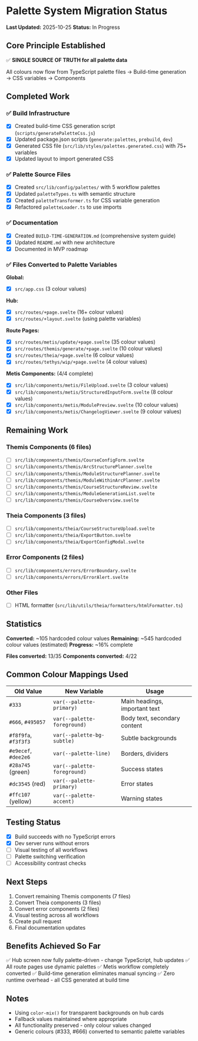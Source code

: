 # Palette System Migration Status

**Last Updated:** 2025-10-25
**Status:** In Progress

## Core Principle Established

✅ **SINGLE SOURCE OF TRUTH for all palette data**

All colours now flow from TypeScript palette files → Build-time generation → CSS variables → Components

## Completed Work

### ✅ Build Infrastructure
- [x] Created build-time CSS generation script (`scripts/generatePaletteCss.js`)
- [x] Updated package.json scripts (`generate:palettes`, `prebuild`, `dev`)
- [x] Generated CSS file (`src/lib/styles/palettes.generated.css`) with 75+ variables
- [x] Updated layout to import generated CSS

### ✅ Palette Source Files
- [x] Created `src/lib/config/palettes/` with 5 workflow palettes
- [x] Updated `paletteTypes.ts` with semantic structure
- [x] Created `paletteTransformer.ts` for CSS variable generation
- [x] Refactored `paletteLoader.ts` to use imports

### ✅ Documentation
- [x] Created `BUILD-TIME-GENERATION.md` (comprehensive system guide)
- [x] Updated `README.md` with new architecture
- [x] Documented in MVP roadmap

### ✅ Files Converted to Palette Variables

**Global:**
- [x] `src/app.css` (3 colour values)

**Hub:**
- [x] `src/routes/+page.svelte` (16+ colour values)
- [x] `src/routes/+layout.svelte` (using palette variables)

**Route Pages:**
- [x] `src/routes/metis/update/+page.svelte` (35 colour values)
- [x] `src/routes/themis/generate/+page.svelte` (10 colour values)
- [x] `src/routes/theia/+page.svelte` (6 colour values)
- [x] `src/routes/tethys/wip/+page.svelte` (4 colour values)

**Metis Components:** (4/4 complete)
- [x] `src/lib/components/metis/FileUpload.svelte` (3 colour values)
- [x] `src/lib/components/metis/StructuredInputForm.svelte` (8 colour values)
- [x] `src/lib/components/metis/ModulePreview.svelte` (10 colour values)
- [x] `src/lib/components/metis/ChangelogViewer.svelte` (9 colour values)

## Remaining Work

### Themis Components (6 files)
- [ ] `src/lib/components/themis/CourseConfigForm.svelte`
- [ ] `src/lib/components/themis/ArcStructurePlanner.svelte`
- [ ] `src/lib/components/themis/ModuleStructurePlanner.svelte`
- [ ] `src/lib/components/themis/ModuleWithinArcPlanner.svelte`
- [ ] `src/lib/components/themis/CourseStructureReview.svelte`
- [ ] `src/lib/components/themis/ModuleGenerationList.svelte`
- [ ] `src/lib/components/themis/CourseOverview.svelte`

### Theia Components (3 files)
- [ ] `src/lib/components/theia/CourseStructureUpload.svelte`
- [ ] `src/lib/components/theia/ExportButton.svelte`
- [ ] `src/lib/components/theia/ExportConfigModal.svelte`

### Error Components (2 files)
- [ ] `src/lib/components/errors/ErrorBoundary.svelte`
- [ ] `src/lib/components/errors/ErrorAlert.svelte`

### Other Files
- [ ] HTML formatter (`src/lib/utils/theia/formatters/htmlFormatter.ts`)

## Statistics

**Converted:** ~105 hardcoded colour values
**Remaining:** ~545 hardcoded colour values (estimated)
**Progress:** ~16% complete

**Files converted:** 13/35
**Components converted:** 4/22

## Common Colour Mappings Used

| Old Value | New Variable | Usage |
|-----------|--------------|-------|
| `#333` | `var(--palette-primary)` | Main headings, important text |
| `#666`, `#495057` | `var(--palette-foreground)` | Body text, secondary content |
| `#f8f9fa`, `#f3f3f3` | `var(--palette-bg-subtle)` | Subtle backgrounds |
| `#e9ecef`, `#dee2e6` | `var(--palette-line)` | Borders, dividers |
| `#28a745` (green) | `var(--palette-foreground)` | Success states |
| `#dc3545` (red) | `var(--palette-primary)` | Error states |
| `#ffc107` (yellow) | `var(--palette-accent)` | Warning states |

## Testing Status

- [x] Build succeeds with no TypeScript errors
- [x] Dev server runs without errors
- [ ] Visual testing of all workflows
- [ ] Palette switching verification
- [ ] Accessibility contrast checks

## Next Steps

1. Convert remaining Themis components (7 files)
2. Convert Theia components (3 files)
3. Convert error components (2 files)
4. Visual testing across all workflows
5. Create pull request
6. Final documentation updates

## Benefits Achieved So Far

✅ Hub screen now fully palette-driven - change TypeScript, hub updates
✅ All route pages use dynamic palettes
✅ Metis workflow completely converted
✅ Build-time generation eliminates manual syncing
✅ Zero runtime overhead - all CSS generated at build time

## Notes

- Using `color-mix()` for transparent backgrounds on hub cards
- Fallback values maintained where appropriate
- All functionality preserved - only colour values changed
- Generic colours (#333, #666) converted to semantic palette variables
